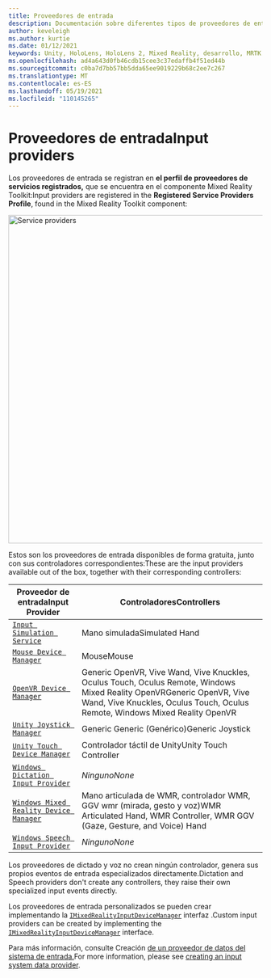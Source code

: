 ```yaml
---
title: Proveedores de entrada
description: Documentación sobre diferentes tipos de proveedores de entrada en MRTK
author: keveleigh
ms.author: kurtie
ms.date: 01/12/2021
keywords: Unity, HoloLens, HoloLens 2, Mixed Reality, desarrollo, MRTK
ms.openlocfilehash: ad4a643d0fb46cdb15cee3c37edaffb4f51ed44b
ms.sourcegitcommit: c0ba7d7bb57bb5dda65ee9019229b68c2ee7c267
ms.translationtype: MT
ms.contentlocale: es-ES
ms.lasthandoff: 05/19/2021
ms.locfileid: "110145265"
---
```

# <a name="input-providers"></a><span data-ttu-id="06b8d-104">Proveedores de entrada</span><span class="sxs-lookup"><span data-stu-id="06b8d-104">Input providers</span></span>

<span data-ttu-id="06b8d-105">Los proveedores de entrada se registran en **el perfil de proveedores de servicios registrados,** que se encuentra en el componente Mixed Reality Toolkit:</span><span class="sxs-lookup"><span data-stu-id="06b8d-105">Input providers are registered in the **Registered Service Providers Profile**, found in the Mixed Reality Toolkit component:</span></span>

<img src="../images/input/RegisteredServiceProviders.PNG" width="650px" style="display:block;" alt="Service providers">

<span data-ttu-id="06b8d-106">Estos son los proveedores de entrada disponibles de forma gratuita, junto con sus controladores correspondientes:</span><span class="sxs-lookup"><span data-stu-id="06b8d-106">These are the input providers available out of the box, together with their corresponding controllers:</span></span>

| <span data-ttu-id="06b8d-107">Proveedor de entrada</span><span class="sxs-lookup"><span data-stu-id="06b8d-107">Input Provider</span></span> | <span data-ttu-id="06b8d-108">Controladores</span><span class="sxs-lookup"><span data-stu-id="06b8d-108">Controllers</span></span> |
| --- | --- |
| [`Input Simulation Service`](xref:Microsoft.MixedReality.Toolkit.Input.InputSimulationService) | <span data-ttu-id="06b8d-109">Mano simulada</span><span class="sxs-lookup"><span data-stu-id="06b8d-109">Simulated Hand</span></span> |
| [`Mouse Device Manager`](xref:Microsoft.MixedReality.Toolkit.Input.UnityInput.MouseDeviceManager) | <span data-ttu-id="06b8d-110">Mouse</span><span class="sxs-lookup"><span data-stu-id="06b8d-110">Mouse</span></span>  |
| [`OpenVR Device Manager`](xref:Microsoft.MixedReality.Toolkit.OpenVR.Input.OpenVRDeviceManager) | <span data-ttu-id="06b8d-111">Generic OpenVR, Vive Wand, Vive Knuckles, Oculus Touch, Oculus Remote, Windows Mixed Reality OpenVR</span><span class="sxs-lookup"><span data-stu-id="06b8d-111">Generic OpenVR, Vive Wand, Vive Knuckles, Oculus Touch, Oculus Remote, Windows Mixed Reality OpenVR</span></span>  |
| [`Unity Joystick Manager`](xref:Microsoft.MixedReality.Toolkit.Input.UnityInput.UnityJoystickManager) | <span data-ttu-id="06b8d-112">Generic Generic (Genérico)</span><span class="sxs-lookup"><span data-stu-id="06b8d-112">Generic Joystick</span></span>  |
| [`Unity Touch Device Manager`](xref:Microsoft.MixedReality.Toolkit.Input.UnityInput.UnityTouchDeviceManager) | <span data-ttu-id="06b8d-113">Controlador táctil de Unity</span><span class="sxs-lookup"><span data-stu-id="06b8d-113">Unity Touch Controller</span></span>  |
| [`Windows Dictation Input Provider`](xref:Microsoft.MixedReality.Toolkit.Windows.Input.WindowsDictationInputProvider) | <span data-ttu-id="06b8d-114">*Ninguno*</span><span class="sxs-lookup"><span data-stu-id="06b8d-114">*None*</span></span>  |
| [`Windows Mixed Reality Device Manager`](xref:Microsoft.MixedReality.Toolkit.WindowsMixedReality.Input.WindowsMixedRealityDeviceManager) | <span data-ttu-id="06b8d-115">Mano articulada de WMR, controlador WMR, GGV wmr (mirada, gesto y voz)</span><span class="sxs-lookup"><span data-stu-id="06b8d-115">WMR Articulated Hand, WMR Controller, WMR GGV (Gaze, Gesture, and Voice) Hand</span></span> |
| [`Windows Speech Input Provider`](xref:Microsoft.MixedReality.Toolkit.Windows.Input.WindowsSpeechInputProvider) | <span data-ttu-id="06b8d-116">*Ninguno*</span><span class="sxs-lookup"><span data-stu-id="06b8d-116">*None*</span></span> |

<span data-ttu-id="06b8d-117">Los proveedores de dictado y voz no crean ningún controlador, genera sus propios eventos de entrada especializados directamente.</span><span class="sxs-lookup"><span data-stu-id="06b8d-117">Dictation and Speech providers don't create any controllers, they raise their own specialized input events directly.</span></span>

<span data-ttu-id="06b8d-118">Los proveedores de entrada personalizados se pueden crear implementando la [`IMixedRealityInputDeviceManager`](xref:Microsoft.MixedReality.Toolkit.Input.IMixedRealityInputDeviceManager) interfaz .</span><span class="sxs-lookup"><span data-stu-id="06b8d-118">Custom input providers can be created by implementing the [`IMixedRealityInputDeviceManager`](xref:Microsoft.MixedReality.Toolkit.Input.IMixedRealityInputDeviceManager) interface.</span></span>

<span data-ttu-id="06b8d-119">Para más información, consulte Creación [de un proveedor de datos del sistema de entrada.](create-data-provider.md)</span><span class="sxs-lookup"><span data-stu-id="06b8d-119">For more information, please see [creating an input system data provider](create-data-provider.md).</span></span>
